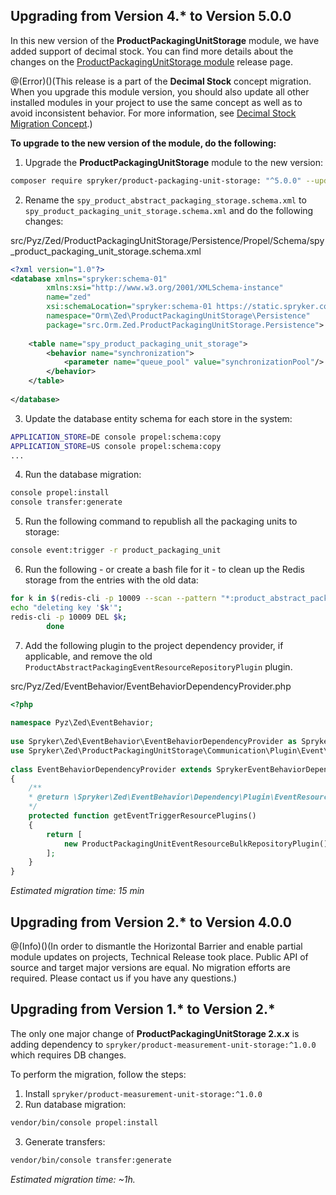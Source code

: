 ## Upgrading from Version 4.* to Version 5.0.0

In this new version of the **ProductPackagingUnitStorage** module, we have added support of decimal stock. You can find more details about the changes on the [ProductPackagingUnitStorage module](https://github.com/spryker/product-packaging-unit-storage/releases) release page.

@(Error)()(This release is a part of the **Decimal Stock** concept migration. When you upgrade this module version, you should also update all other installed modules in your project to use the same concept as well as to avoid inconsistent behavior. For more information, see [Decimal Stock Migration Concept](https://documentation.spryker.com/v4/docs/decimal-stock-concept).)

**To upgrade to the new version of the module, do the following:**

1. Upgrade the **ProductPackagingUnitStorage** module to the new version:

```bash
composer require spryker/product-packaging-unit-storage: "^5.0.0" --update-with-dependencies
```
2. Rename the `spy_product_abstract_packaging_storage.schema.xml` to `spy_product_packaging_unit_storage.schema.xml` and do the following changes:

src/Pyz/Zed/ProductPackagingUnitStorage/Persistence/Propel/Schema/spy_product_packaging_unit_storage.schema.xml

```xml
<?xml version="1.0"?>
<database xmlns="spryker:schema-01"
		xmlns:xsi="http://www.w3.org/2001/XMLSchema-instance"
		name="zed"
		xsi:schemaLocation="spryker:schema-01 https://static.spryker.com/schema-01.xsd"
		namespace="Orm\Zed\ProductPackagingUnitStorage\Persistence"
		package="src.Orm.Zed.ProductPackagingUnitStorage.Persistence">
 
	<table name="spy_product_packaging_unit_storage">
		<behavior name="synchronization">
			<parameter name="queue_pool" value="synchronizationPool"/>
		</behavior>
	</table>
 
</database>
```

3. Update the database entity schema for each store in the system:

```bash
APPLICATION_STORE=DE console propel:schema:copy
APPLICATION_STORE=US console propel:schema:copy
...
```

4. Run the database migration:

```bash
console propel:install
console transfer:generate
```

5. Run the following command to republish all the packaging units to storage:

```bash
console event:trigger -r product_packaging_unit
```

6. Run the following - or create a bash file for it - to clean up the Redis storage from the entries with the old data:

```bash
for k in $(redis-cli -p 10009 --scan --pattern "*:product_abstract_packaging:*"); do
echo "deleting key '$k'";
redis-cli -p 10009 DEL $k;
		done
```

7. Add the following plugin to the project dependency provider, if applicable, and remove the old `ProductAbstractPackagingEventResourceRepositoryPlugin` plugin.

src/Pyz/Zed/EventBehavior/EventBehaviorDependencyProvider.php

```php
<?php
 
namespace Pyz\Zed\EventBehavior;
 
use Spryker\Zed\EventBehavior\EventBehaviorDependencyProvider as SprykerEventBehaviorDependencyProvider;
use Spryker\Zed\ProductPackagingUnitStorage\Communication\Plugin\Event\ProductPackagingUnitEventResourceBulkRepositoryPlugin;
 
class EventBehaviorDependencyProvider extends SprykerEventBehaviorDependencyProvider
{
	/**
	* @return \Spryker\Zed\EventBehavior\Dependency\Plugin\EventResourcePluginInterface[]
	*/
	protected function getEventTriggerResourcePlugins()
	{
		return [
			new ProductPackagingUnitEventResourceBulkRepositoryPlugin(),
		];
	}
}
```

*Estimated migration time: 15 min*


## Upgrading from Version 2.* to Version 4.0.0

@(Info)()(In order to dismantle the Horizontal Barrier and enable partial module updates on projects, Technical Release took place. Public API of source and target major versions are equal. No migration efforts are required. Please contact us if you have any questions.)

## Upgrading from Version 1.* to Version  2.*

The only one major change of **ProductPackagingUnitStorage 2.x.x** is adding dependency to `spryker/product-measurement-unit-storage:^1.0.0` which requires DB changes.

To perform the migration, follow the steps:

1. Install `spryker/product-measurement-unit-storage:^1.0.0`
2. Run database migration:

```bash
vendor/bin/console propel:install
```
3. Generate transfers:

```bash
vendor/bin/console transfer:generate
```

*Estimated migration time: ~1h.*


